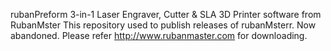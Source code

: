 rubanPreform
3-in-1 Laser Engraver, Cutter & SLA 3D Printer software from RubanMster
This repository used to publish releases of rubanMsterr. Now abandoned. 
Please refer http://www.rubanmaster.com for downloading.